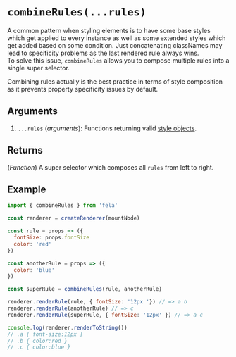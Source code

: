 # `combineRules(...rules)`

A common pattern when styling elements is to have some base styles which get applied to every instance as well as some extended styles which get added based on some condition. Just concatenating classNames may lead to specificity problems as the last rendered rule always wins.<br>
To solve this issue, `combineRules` allows you to compose multiple rules into a single super selector.<br>

Combining rules actually is the best practice in terms of style composition as it prevents property specificity issues by default.

## Arguments
1. `...rules` (*arguments*): Functions returning valid [style objects](../../basics/Rules.md#styleobject).

## Returns
(*Function*) A super selector which composes all `rules` from left to right.

## Example
```javascript
import { combineRules } from 'fela'

const renderer = createRenderer(mountNode)

const rule = props => ({
  fontSize: props.fontSize
  color: 'red'
})

const anotherRule = props => ({
  color: 'blue'
})

const superRule = combineRules(rule, anotherRule)

renderer.renderRule(rule, { fontSize: '12px '}) // => a b
renderer.renderRule(anotherRule) // => c
renderer.renderRule(superRule, { fontSize: '12px' }) // => a c

console.log(renderer.renderToString())
// .a { font-size:12px }
// .b { color:red }
// .c { color:blue }
```
